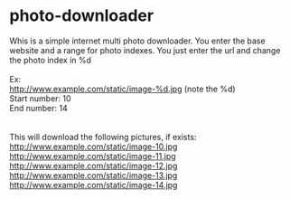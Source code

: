 # photo-downloader
Whis is a simple internet multi photo downloader.
You enter the base website and a range for photo indexes.
You just enter the url and change the photo index in %d </br>
</br>
Ex:</br>
http://www.example.com/static/image-%d.jpg (note the %d)</br>
Start number: 10</br>
End number: 14 </br>
</br>
</br>
This will download the following pictures, if exists:</br>
http://www.example.com/static/image-10.jpg </br>
http://www.example.com/static/image-11.jpg </br>
http://www.example.com/static/image-12.jpg </br>
http://www.example.com/static/image-13.jpg </br>
http://www.example.com/static/image-14.jpg </br>

